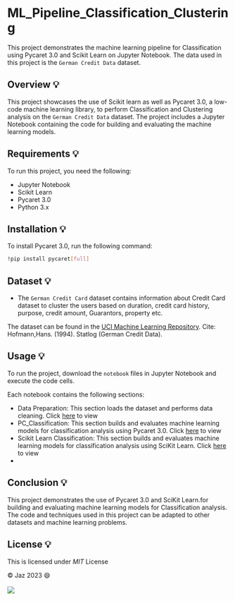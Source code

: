 # **ML_Pipeline_Classification_Clustering**

This project demonstrates the machine learning pipeline for Classification using Pycaret 3.0 and Scikit Learn on Jupyter Notebook. The data used in this project is the `German Credit Data` dataset.

## **Overview** :bulb:
This project showcases the use of Scikit learn as well as Pycaret 3.0, a low-code machine learning library, to perform Classification and Clustering analysis on the  `German Credit Data` dataset. The project includes a Jupyter Notebook containing the code for building and evaluating the machine learning models.

## **Requirements** :bulb:
To run this project, you need the following:

- Jupyter Notebook
- Scikit Learn
- Pycaret 3.0
- Python 3.x


## **Installation** :bulb:
To install Pycaret 3.0, run the following command:

```bash python
!pip install pycaret[full]
```
## **Dataset** :bulb:
- The `German Credit Card` dataset contains information about Credit Card dataset to cluster the users based on duration, credit card history, purpose, credit amount, Guarantors, property etc.

The dataset can be found in the [UCI Machine Learning Repository](https://doi.org/10.24432/C5NC77). Cite: Hofmann,Hans. (1994). Statlog (German Credit Data). 

## **Usage** :bulb:
To run the project, download the `notebook` files in Jupyter Notebook and execute the code cells.

Each notebook contains the following sections:

- Data Preparation: This section loads the dataset and performs data cleaning. Click [here](https://github.com/JZMNE/ML_Pipelines/blob/main/1.%20Data%20Preparation.ipynb) to view
- PC_Classification: This section builds and evaluates machine learning models for classification analysis using Pycaret 3.0. Click [here](https://github.com/JZMNE/ML_Pipelines/blob/main/2.%20PC_%20Classification.ipynb) to view
- Scikit Learn Classification: This section builds and evaluates machine learning models for classification analysis using SciKit Learn. Click [here](https://github.com/JZMNE/ML_Pipelines/blob/main/1.%20Data%20Preparation.ipynb) to view
-

## **Conclusion** :bulb:
This project demonstrates the use of Pycaret 3.0 and SciKit Learn.for building and evaluating machine learning models for Classification analysis. The code and techniques used in this project can be adapted to other datasets and machine learning problems.

## **License** :bulb:
This is licensed under _MIT_ License


© Jaz 2023 :smile:
<br>
<br>
[![](https://visitcount.itsvg.in/api?id=JZMN&label=Profile%20Views&color=12&icon=4&pretty=true)](https://visitcount.itsvg.in)
